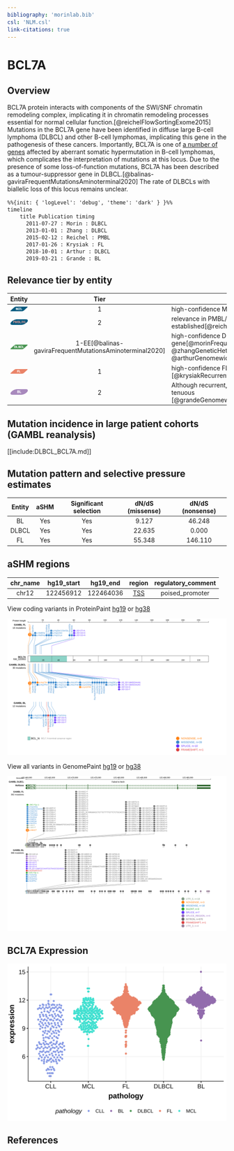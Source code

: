 ```yaml
---
bibliography: 'morinlab.bib'
csl: 'NLM.csl'
link-citations: true
---
```


# BCL7A

## Overview

BCL7A protein interacts with components of the SWI/SNF chromatin remodeling complex, implicating it in chromatin remodeling processes essential for normal cellular function.[@reichelFlowSortingExome2015] Mutations in the BCL7A gene have been identified in diffuse large B-cell lymphoma (DLBCL) and other B-cell lymphomas, implicating this gene in the pathogenesis of these cancers. Importantly, BCL7A is one of [a number of genes](https://github.com/morinlab/LLMPP/wiki/ashm) affected by aberrant somatic hypermutation in B-cell lymphomas, which complicates the interpretation of mutations at this locus. Due to the presence of some loss-of-function mutations, BCL7A has been described as a tumour-suppressor gene in DLBCL.[@balinas-gaviraFrequentMutationsAminoterminal2020] 
The rate of DLBCLs with biallelic loss of this locus remains unclear. 


```mermaid
%%{init: { 'logLevel': 'debug', 'theme': 'dark' } }%%
timeline
    title Publication timing
      2011-07-27 : Morin : DLBCL
      2013-01-01 : Zhang : DLBCL
      2015-02-12 : Reichel : PMBL
      2017-01-26 : Krysiak : FL
      2018-10-01 : Arthur : DLBCL
      2019-03-21 : Grande : BL
```

## Relevance tier by entity

|Entity|Tier|Description                           |
|:------:|:----:|--------------------------------------|
|![MZL](images/icons/MZL_tier1.png)|1|high-confidence MZL gene|
|![PMBL](images/icons/PMBL_tier2.png)|2|relevance in PMBL/cHL/GZL not firmly established[@reichelFlowSortingExome2015]|
|![DLBCL](images/icons/DLBCL_tier1.png) |1-EE[@balinas-gaviraFrequentMutationsAminoterminal2020] | high-confidence DLBCL gene[@morinFrequentMutationHistonemodifying2011; @zhangGeneticHeterogeneityDiffuse2013; @arthurGenomewideDiscoverySomatic2018] |
|![FL](images/icons/FL_tier1.png)    |1 | high-confidence FL gene [@krysiakRecurrentSomaticMutations2017]              |
|![BL](images/icons/BL_tier2.png)    |2 | Although recurrent, the relevance of mutations in BL is tenuous [@grandeGenomewideDiscoverySomatic2019]|


## Mutation incidence in large patient cohorts (GAMBL reanalysis)

[[include:DLBCL_BCL7A.md]]

## Mutation pattern and selective pressure estimates

|Entity|aSHM|Significant selection|dN/dS (missense)|dN/dS (nonsense)|
|:------:|:----:|:---------------------:|:----------------:|:----------------:|
|BL    |Yes |Yes                  | 9.127          | 46.248         |
|DLBCL |Yes |Yes                  |22.635          |  0.000         |
|FL    |Yes |Yes                  |55.348          |146.110         |

## aSHM regions

|chr_name|hg19_start|hg19_end |region                                                                                      |regulatory_comment|
|:--------:|:----------:|:---------:|:--------------------------------------------------------------------------------------------:|:------------------:|
|chr12   |122456912 |122464036|[TSS](https://genome.ucsc.edu/s/rdmorin/GAMBL%20hg19?position=chr12%3A122456912%2D122464036)|poised_promoter   |


View coding variants in ProteinPaint [hg19](https://morinlab.github.io/LLMPP/GAMBL/BCL7A_protein.html)  or [hg38](https://morinlab.github.io/LLMPP/GAMBL/BCL7A_protein_hg38.html)

![](images/proteinpaint/BCL7A_NM_020993.svg)

View all variants in GenomePaint [hg19](https://morinlab.github.io/LLMPP/GAMBL/BCL7A.html)  or [hg38](https://morinlab.github.io/LLMPP/GAMBL/BCL7A_hg38.html)

![](images/proteinpaint/BCL7A.svg)

## BCL7A Expression
![](images/gene_expression/BCL7A_by_pathology.svg)


<!-- ORIGIN: reichelFlowSortingExome2015a -->
<!-- BL: grandeGenomewideDiscoverySomatic2019 -->
<!-- FL: krysiakRecurrentSomaticMutations2017b -->
<!-- BL: grandeGenomewideDiscoverySomatic2019 -->
<!-- DLBCL: arthurGenomewideDiscoverySomatic2018 -->

## References

<!-- PMBL: reichelFlowSortingExome2015a -->
